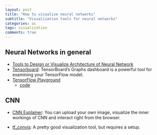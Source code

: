 ```yaml
---
layout: post
title: "How to visualize neural networks"
subtitle: "Visualization tools for neural networks"
categories: ai
tags: visualization
comments: true
---
```

## Neural Networks in general
* [Tools to Design or Visualize Architecture of Neural Network](https://github.com/ashishpatel26/Tools-to-Design-or-Visualize-Architecture-of-Neural-Network)
* [Tensorboard](https://www.tensorflow.org/tensorboard/graphs): TensorBoard’s Graphs dashboard is a powerful tool for examining your TensorFlow model.
* [TensorFlow Playground](https://playground.tensorflow.org/#activation=tanh&batchSize=10&dataset=circle&regDataset=reg-plane&learningRate=0.03&regularizationRate=0&noise=0&networkShape=4,2&seed=0.00438&showTestData=false&discretize=false&percTrainData=50&x=true&y=true&xTimesY=false&xSquared=false&ySquared=false&cosX=false&sinX=false&cosY=false&sinY=false&collectStats=false&problem=classification&initZero=false&hideText=false)
  * [code](https://github.com/tensorflow/playground)

## CNN
* [CNN Explainer](https://poloclub.github.io/cnn-explainer/):
You can upload your own image, visualize the inner workings of CNN and interact right from the browser.

* [tf_cnnvis](https://github.com/InFoCusp/tf_cnnvis): A pretty good visualization tool, but
requires a setup.


